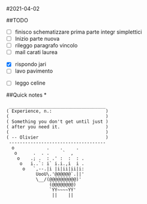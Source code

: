 #2021-04-02

##TODO
- [ ] finisco schematizzare prima parte integr simplettici
- [ ] Inizio parte nuova
- [ ] rileggo paragrafo vincolo
- [ ] mail carati laurea
* [X] rispondo jari
* [ ] lavo pavimento
+ [ ] leggo celine

##Quick notes
*

```
 ____________________________________
( Experience, n.:                    )
(                                    )
( Something you don't get until just )
( after you need it.                 )
(                                    )
( -- Olivier                         )
 ------------------------------------
  o            .    .     .
   o      .  . .     `  ,
    o    .; .  : .' :  :  : .
     o   i..`: i` i.i.,i  i .
      o   `,--.|i |i|ii|ii|i:
           UooU\.'@@@@@@`.||'
           \__/(@@@@@@@@@@)'
                (@@@@@@@@)
                `YY~~~~YY'
                 ||    ||
```
